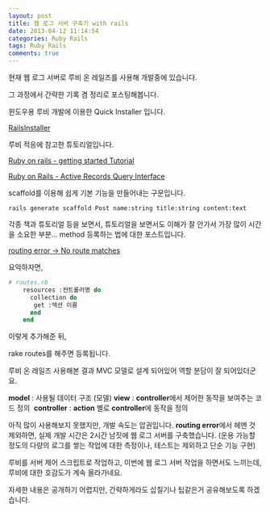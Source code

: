 ```yaml
---
layout: post
title: 웹 로그 서버 구축기 with rails
date: 2013-04-12 11:14:54
categories: Ruby Rails
tags: Ruby Rails
comments: true
---
```

현재 웹 로그 서버로 루비 온 레일즈를 사용해 개발중에 있습니다.

그 과정에서 간략한 기록 겸 정리로 포스팅해봅니다.


윈도우용 루비 개발에 이용한 Quick Installer 입니다.

[RailsInstaller](http://railsinstaller.org/)


루비 적응에 참고한 튜토리얼입니다.

[Ruby on rails - getting started Tutorial](http://rubykr.github.com/rails_guides/getting_started.html)

[Ruby on Rails - Active Records Query Interface](http://rubykr.github.io/rails_guides/active_record_querying.html)


scaffold를 이용해 쉽게 기본 기능을 만들어내는 구문입니다.
    
    rails generate scaffold Post name:string title:string content:text


각종 책과 튜토리얼 등을 보면서, 튜토리얼을 보면서도 이해가 잘 안가서 가장 많이 시간을 소요한 부분...
method 등록하는 법에 대한 포스트입니다.

[routing error -> No route matches](https://groups.google.com/forum/#!msg/rubykr/nfryLxkh9oI/bQ4w9lRjafgJ)

요악하자면, 


~~~ rb
# routes.rb
    resources :컨트롤러명 do 
      collection do 
       get :액션 이름
      end
    end
~~~

이렇게 추가해준 뒤,

rake routes를 해주면 등록됩니다.


루비 온 레일즈 사용해본 결과 MVC 모델로 설계 되어있어 역할 분담이 잘 되어있더군요.

**model** : 사용될 데이터 구조 (모델)
**view** : **controller**에서 제어한 동작을 보여주는 코드 정의 
**controller** : **action** 별로 **controller**에 동작을 정의

아직 많이 사용해보지 못했지만, 개발 속도는 압권입니다.
**routing error**에서 헤멘 것 제외하면, 실제 개발 시간은 2시간 남짓에 웹 로그 서버를 구축했습니다. (운용 가능할 정도의 다량의 로그를 쌓는 작업에 대한 측정이나, 테스트는 제외하고 단순 기능 구현)

루비를 서버 제어 스크립트로 작업하고, 이번에 웹 로그 서버 작업을 하면서도 느끼는데, 루비에 대한 호감도가 계속 올라가네요.

자세한 내용은 공개하기 어렵지만, 간략하게라도 삽질기나 팁같은거 공유해보도록 하겠습니다. 